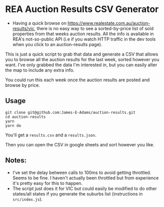 # REA Auction Results CSV Generator

- Having a quick browse on https://www.realestate.com.au/auction-results/vic, there is no easy way to see a sorted-by-price list of sold properties from that weeks auction results. All the info is available in REA's not-so-public API (i.e if you watch HTTP traffic in the dev tools when you click to an auction-results page).

This is just a quick script to grab that data and generate a CSV that allows you to browse all the auction results for the last week, sorted however you want. I've only grabbed the data I'm interested in, but you can easily alter the map to include any extra info.

You could run this each week once the auction results are posted and browse by price.

## Usage

```
git clone git@github.com:James-E-Adams/auction-results.git
cd auction-results
yarn
yarn do
```

You'll get a `results.csv` and a `results.json`.

Then you can open the CSV in google sheets and sort however you like.

## Notes:

- I've set the delay between calls to 100ms to avoid getting throttled. Seems to be fine. I haven't actually been throttled but from experience it's pretty easy for this to happen.
- The script just does it for VIC but could easily be modified to do other states/all states if you generate the suburbs list (instructions in `src/index.js`).
